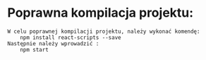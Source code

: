 # Poprawna kompilacja projektu:
    W celu poprawnej kompilacji projektu, należy wykonać komendę: 
        npm install react-scripts --save 
    Następnie należy wprowadzić :
        npm start
